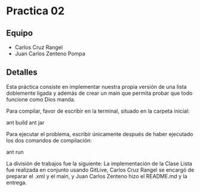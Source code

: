 # Practica 02
## Equipo
 - Carlos Cruz Rangel
 - Juan Carlos Zenteno Pompa

## Detalles
Esta práctica consiste en implementar nuestra propia versión de una lista doblemente ligada y además de crear un main que permita probar que todo funcione como Dios manda.

Para compilar, favor de escribir en la terminal, situado en la carpeta inicial:

ant build
ant jar

Para ejecutar el problema, escribir únicamente después de haber ejecutado los dos comandos de compilación:

ant run

La división de trabajos fue la siguiente: 
La implementación de la Clase Lista fue realizada en conjunto usando GitLive, Carlos Cruz Rangel se encargó de preparar el .xml y el main, y Juan Carlos Zenteno hizo el README.md y la entrega.
